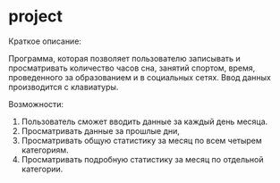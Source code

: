 project
=======
Краткое описание:

Программа, которая позволяет пользователю записывать и просматривать количество часов сна, занятий спортом, время, проведенного за образованием и в социальных сетях. Ввод данных производится с клавиатуры.

Возможности:

1. Пользователь сможет вводить данные за каждый день месяца. 
2. Просматривать данные за прошлые дни, 
3. Просматривать общую статистику за месяц по всем четырем категориям.
4. Просматривать подробную статистику за месяц по отдельной категории. 
